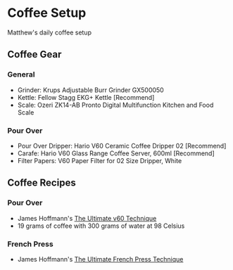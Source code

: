 # Coffee Setup

Matthew's daily coffee setup

## Coffee Gear

### General

- Grinder: Krups Adjustable Burr Grinder GX500050
- Kettle: Fellow Stagg EKG+ Kettle [Recommend]
- Scale: Ozeri ZK14-AB Pronto Digital Multifunction Kitchen and Food Scale

### Pour Over

- Pour Over Dripper: Hario V60 Ceramic Coffee Dripper 02 [Recommend]
- Carafe: Hario V60 Glass Range Coffee Server, 600ml [Recommend]
- Filter Papers: V60 Paper Filter for 02 Size Dripper, White

## Coffee Recipes

### Pour Over

- James Hoffmann's [The Ultimate v60 Technique](https://youtu.be/AI4ynXzkSQo)
- 19 grams of coffee with 300 grams of water at 98 Celsius

### French Press

- James Hoffmann's [The Ultimate French Press Technique](https://youtu.be/st571DYYTR8)
